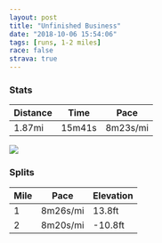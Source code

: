 ```yaml
---
layout: post
title: "Unfinished Business"
date: "2018-10-06 15:54:06"
tags: [runs, 1-2 miles]
race: false
strava: true
---
```


### Stats

| Distance | Time | Pace |
|----------|------|------|
|1.87mi|15m41s|8m23s/mi|

<img src='https://maps.googleapis.com/maps/api/staticmap?maptype=roadmap&path=enc:_ynwFr|tbM{IuDiCx@kB_EeBTqZkZku@}f@OcE{Am@t@wAa@kCaVwMX_D&key=AIzaSyC1MId7bFpkLXNAaYhBSTb8jLyiSqzbDtM&size=800x800&markers=color:yellow|label:S|40.71328,-74.0041&markers=color:green|label:F|40.73386999999998,-73.98635000000002'>

### Splits

| Mile | Pace | Elevation |
|------|------|-----------|
|1|8m26s/mi|13.8ft|
|2|8m20s/mi|-10.8ft|
